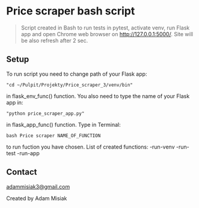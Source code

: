 # Price scraper bash script

>Script created in Bash to run tests in pytest, activate venv, run Flask app and open Chrome web browser on http://127.0.0.1:5000/. Site will be also refresh after 2 sec.


## Setup
To run script you need to change path of your Flask app:
```
"cd ~/Pulpit/Projekty/Price_scraper_3/venv/bin"
```
in flask_env_func() function.
You also need to type the name of your Flask app in:
```
"python price_scraper_app.py"
```
in flask_app_func() function.  Type in Terminal:
```
bash Price scraper NAME_OF_FUNCTION
```
to run fuction you have chosen.  List of created functions:  -run-venv  -run-test  -run-app


## Contact
adammisiak3@gmail.com

Created by Adam Misiak
